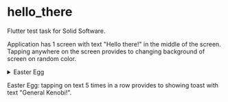 # hello_there

Flutter test task for Solid Software.

Application has 1 screen with text "Hello there!" in the middle of the screen. Tapping anywhere on the screen provides to changing background of screen on random color.



<details>
  <summary>Easter Egg</summary>
  Tapping on text 5 times in a row provides to showing toast with text "General Kenobi!".
  
</details>


Easter Egg: tapping on text 5 times in a row provides to showing toast with text "General Kenobi!".
